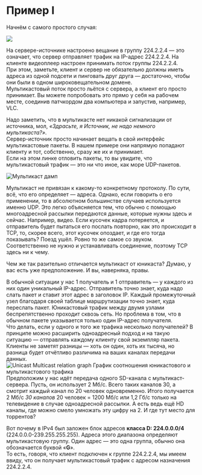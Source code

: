 # Пример I

Начнём с самого простого случая:

![](http://img-fotki.yandex.ru/get/9812/83739833.37/0_da2e8_e826bc36_XL.png)

На сервере-источнике настроено вещание в группу 224.2.2.4 — это означает, что сервер отправляет трафик на IP-адрес 224.2.2.4. На клиенте видеоплеер настроен принимать поток группы 224.2.2.4.  
При этом, заметьте, клиент и сервер не обязательно должны иметь адреса из одной подсети и пинговать друг друга — достаточно, чтобы они были в одном широковещательном домене.  
Мультикастовый поток просто льётся с сервера, а клиент его просто принимает. Вы можете попробовать это прямо у себя на рабочем месте, соединив патчкордом два компьютера и запустив, например, VLC.

Надо заметить, что в мультикасте нет никакой сигнализации от источника, мол, _«Здрасьте, я Источник, не надо немного мультикаста?»_.  
Сервер-источник просто начинает вещать в свой интерфейс мультикастовые пакеты. В нашем примере они напрямую попадают клиенту и тот, собственно, сразу же их и принимает.  
Если на этом линке отловить пакеты, то вы увидите, что мультикастовый трафик — это ни что иное, как море UDP-пакетов.

![Мультикаст дамп](http://img-fotki.yandex.ru/get/6729/83739833.37/0_da2e9_d455737_XXL.png)

Мультикаст не привязан к какому-то конкретному протоколу. По сути, всё, что его определяет — адреса. Однако, если говорить о его применении, то в абсолютном большинстве случаев используется именно UDP. Это легко объясняется тем, что обычно с помощью многоадресной рассылки передаются данные, которые нужны здесь и сейчас. Например, видео. Если кусочек кадра потеряется, и отправитель будет пытаться его послать повторно, как это происходит в TCP, то, скорее всего, этот кусочек опоздает, и где его тогда показывать? Поезд ушёл. Ровно то же самое со звуком.  
Соответственно не нужно и устанавливать соединение, поэтому TCP здесь ни к чему.

Чем же так разительно отличается мультикаст от юникаста? Думаю, у вас есть уже предположение. И вы, наверняка, правы.

В обычной ситуации у нас 1 получатель и 1 отправитель — у каждого из них один уникальный IP-адрес. Отправитель точно знает, куда надо слать пакет и ставит этот адрес в заголовок IP. Каждый промежуточный узел благодаря своей таблице маршрутизации точно знает, куда переслать пакет. Юникастовый трафик между двумя узлами беспрепятственно проходит сквозь сеть. Но проблема в том, что в обычном пакете указывается только один IP-адрес получателя.  
Что делать, если у одного и того же трафика несколько получателей? В принципе можно расширить одноадресный подход и на такую ситуацию — отправлять каждому клиенту свой экземпляр пакета. Клиенты не заметят разницы — хоть он один, хоть их тысяча, но разница будет отчётливо различима на ваших каналах передачи данных.  
![Unicast Multicast relation graph График соотношения юникастового и мультикастового трафика](http://img-fotki.yandex.ru/get/9170/83739833.39/0_de153_5b40d1c4_XL.png)  
Предположим у нас идёт передача одного SD-канала с мультикаст-сервера. Пусть, он использует 2 Мб/с. Всего таких каналов 30, а смотрит каждый канал по 20 человек одновременно. Итого получается 2 Мб/с _30 каналов_ 20 человек = 1200 Мб/с или 1,2 Гб/с только на телевидение в случае одноадресной рассылки. А есть ведь ещё HD каналы, где можно смело умножать эту цифру на 2. И где тут место для торрентов?

Вот почему в IPv4 был заложен блок адресов **класса D: 224.0.0.0/4** \(224.0.0.0-239.255.255.255\). Адреса этого диапазона определяют мультикастовую группу. Один адрес — это одна группа, обычно она обозначается буквой «**G**».  
То есть, говоря, что клиент подключен к группе 224.2.2.4, мы имеем ввиду, что он получает мультикастовый трафик с адресом назначения 224.2.2.4.
